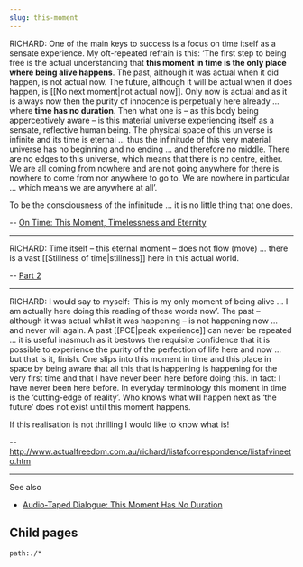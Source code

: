 ```yaml
---
slug: this-moment
---
```


RICHARD: One of the main keys to success is a focus on time itself as a sensate experience. My oft-repeated refrain is this: ‘The first step to being free is the actual understanding that **this moment in time is the only place where being alive happens**. The past, although it was actual when it did happen, is not actual now. The future, although it will be actual when it does happen, is [[No next moment|not actual now]]. Only now is actual and as it is always now then the purity of innocence is perpetually here already ... where **time has no duration**. Then what one is – as this body being apperceptively aware – is this material universe experiencing itself as a sensate, reflective human being. The physical space of this universe is infinite and its time is eternal ... thus the infinitude of this very material universe has no beginning and no ending ... and therefore no middle. There are no edges to this universe, which means that there is no centre, either. We are all coming from nowhere and are not going anywhere for there is nowhere to come from nor anywhere to go to. We are nowhere in particular ... which means we are anywhere at all’.

To be the consciousness of the infinitude ... it is no little thing that one does.

-- [On Time: This Moment, Timelessness and Eternity](http://www.actualfreedom.com.au/richard/selectedcorrespondence/sc-time.htm)

---

RICHARD: Time itself – this eternal moment – does not flow (move) ... there is a vast [[Stillness of time|stillness]] here in this actual world.

-- [Part 2](http://www.actualfreedom.com.au/richard/selectedcorrespondence/sc-time2.htm)

---

RICHARD: I would say to myself: ‘This is my only moment of being alive ... I am actually here doing this reading of these words now’. The past – although it was actual whilst it was happening – is not happening now ... and never will again. A past [[PCE|peak experience]] can never be repeated ... it is useful inasmuch as it bestows the requisite confidence that it is possible to experience the purity of the perfection of life here and now ... but that is it, finish. One slips into this moment in time and this place in space by being aware that all this that is happening is happening for the very first time and that I have never been here before doing this. In fact: I have never been here before. In everyday terminology this moment in time is the ‘cutting-edge of reality’. Who knows what will happen next as ‘the future’ does not exist until this moment happens.

If this realisation is not thrilling I would like to know what is!

-- http://www.actualfreedom.com.au/richard/listafcorrespondence/listafvineeto.htm

---

See also

- [Audio-Taped Dialogue: This Moment Has No Duration](https://actualfreedom.com.au/richard/audiotapeddialogues/thismomenthasnoduration.htm)

## Child pages

```query
path:./*
```
